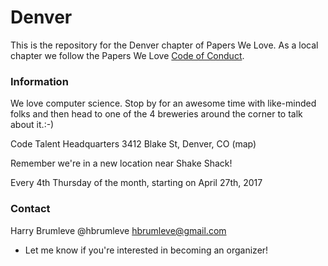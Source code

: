 # Denver

This is the repository for the Denver chapter of Papers We Love. As a local chapter we follow the Papers We Love [Code of Conduct](https://github.com/papers-we-love/nashville/blob/master/code-of-conduct.md).

### Information
We love computer science. Stop by for an awesome time with like-minded folks and then head to one of the 4 breweries around the corner to talk about it.:-)

Code Talent Headquarters
3412 Blake St, Denver, CO (map) 

Remember we're in a new location near Shake Shack!

Every 4th Thursday of the month, starting on April 27th, 2017

### Contact
Harry Brumleve @hbrumleve hbrumleve@gmail.com 

- Let me know if you're interested in becoming an organizer!
